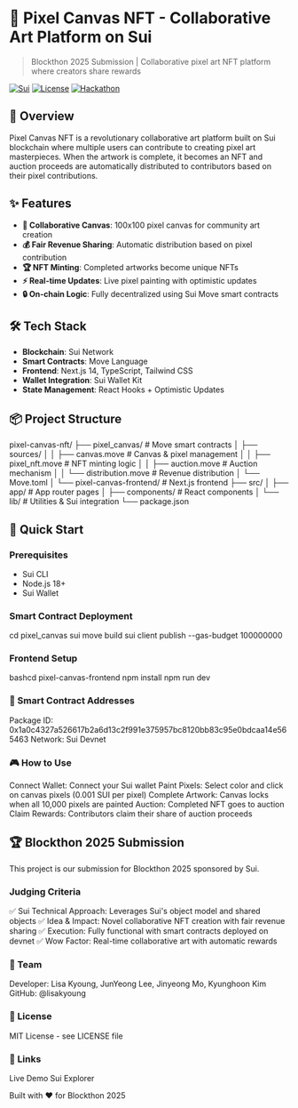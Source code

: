 
# 🎨 Pixel Canvas NFT - Collaborative Art Platform on Sui

> Blockthon 2025 Submission | Collaborative pixel art NFT platform where creators share rewards

[![Sui](https://img.shields.io/badge/Sui-Blockchain-blue)](https://sui.io)
[![License](https://img.shields.io/badge/license-MIT-green)](LICENSE)
[![Hackathon](https://img.shields.io/badge/Blockthon-2025-purple)](https://blockthon.org)

## 🚀 Overview

Pixel Canvas NFT is a revolutionary collaborative art platform built on Sui blockchain where multiple users can contribute to creating pixel art masterpieces. When the artwork is complete, it becomes an NFT and auction proceeds are automatically distributed to contributors based on their pixel contributions.

## ✨ Features

- **🎨 Collaborative Canvas**: 100x100 pixel canvas for community art creation
- **💰 Fair Revenue Sharing**: Automatic distribution based on pixel contribution
- **🏆 NFT Minting**: Completed artworks become unique NFTs
- **⚡ Real-time Updates**: Live pixel painting with optimistic updates
- **🔒 On-chain Logic**: Fully decentralized using Sui Move smart contracts

## 🛠️ Tech Stack

- **Blockchain**: Sui Network
- **Smart Contracts**: Move Language
- **Frontend**: Next.js 14, TypeScript, Tailwind CSS
- **Wallet Integration**: Sui Wallet Kit
- **State Management**: React Hooks + Optimistic Updates

## 📦 Project Structure

pixel-canvas-nft/
├── pixel_canvas/ # Move smart contracts
│ ├── sources/
│ │ ├── canvas.move # Canvas & pixel management
│ │ ├── pixel_nft.move # NFT minting logic
│ │ ├── auction.move # Auction mechanism
│ │ └── distribution.move # Revenue distribution
│ └── Move.toml
│
└── pixel-canvas-frontend/ # Next.js frontend
├── src/
│ ├── app/ # App router pages
│ ├── components/ # React components
│ └── lib/ # Utilities & Sui integration
└── package.json

## 🚀 Quick Start

### Prerequisites

- Sui CLI
- Node.js 18+
- Sui Wallet

### Smart Contract Deployment

cd pixel_canvas
sui move build
sui client publish --gas-budget 100000000

### Frontend Setup

bashcd pixel-canvas-frontend
npm install
npm run dev

### 📝 Smart Contract Addresses

Package ID: 0x1a0c4327a526617b2a6d13c2f991e375957bc8120bb83c95e0bdcaa14e565463
Network: Sui Devnet

### 🎮 How to Use

Connect Wallet: Connect your Sui wallet
Paint Pixels: Select color and click on canvas pixels (0.001 SUI per pixel)
Complete Artwork: Canvas locks when all 10,000 pixels are painted
Auction: Completed NFT goes to auction
Claim Rewards: Contributors claim their share of auction proceeds

## 🏆 Blockthon 2025 Submission

This project is our submission for Blockthon 2025 sponsored by Sui.

### Judging Criteria

✅ Sui Technical Approach: Leverages Sui's object model and shared objects
✅ Idea & Impact: Novel collaborative NFT creation with fair revenue sharing
✅ Execution: Fully functional with smart contracts deployed on devnet
✅ Wow Factor: Real-time collaborative art with automatic rewards

### 👥 Team

Developer: Lisa Kyoung, JunYeong Lee, Jinyeong Mo, Kyunghoon Kim 
GitHub: @lisakyoung

### 📄 License

MIT License - see LICENSE file

### 🔗 Links

Live Demo
Sui Explorer

Built with ❤️ for Blockthon 2025

